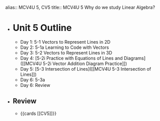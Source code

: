 alias:: MCV4U 5, CV5
title:: MCV4U 5 Why do we study Linear Algebra?

- # Unit 5 Outline
	- Day 1:  5-1 Vectors to Represent Lines in 2D
	- Day 2:  5-1a Learning to Code with Vectors
	- Day 3:  5-2 Vectors to Represent Lines in 3D
	- Day 4: [5-2i Practice with Equations of Lines and Diagrams]([[MCV4U 5-2i Vector Addition Diagram Practice]])
	- Day 5: [5-3 Intersection of Lines]([[MCV4U 5-3 Intersection of Lines]])
	- Day 6:  5-3a
	- Day 6:  Review
- ## Review
	- {{cards [[CV5]]}}